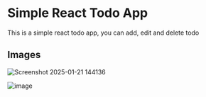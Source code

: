 # Simple React Todo App

This is a simple react todo app,  you can add, edit and delete todo 

## Images

![Screenshot 2025-01-21 144136](https://github.com/user-attachments/assets/b13b818b-16e9-40ea-b8c3-44ec84830c4e)

![image](https://github.com/user-attachments/assets/965d4151-d801-48ca-9194-ef6960b8f7e3)
